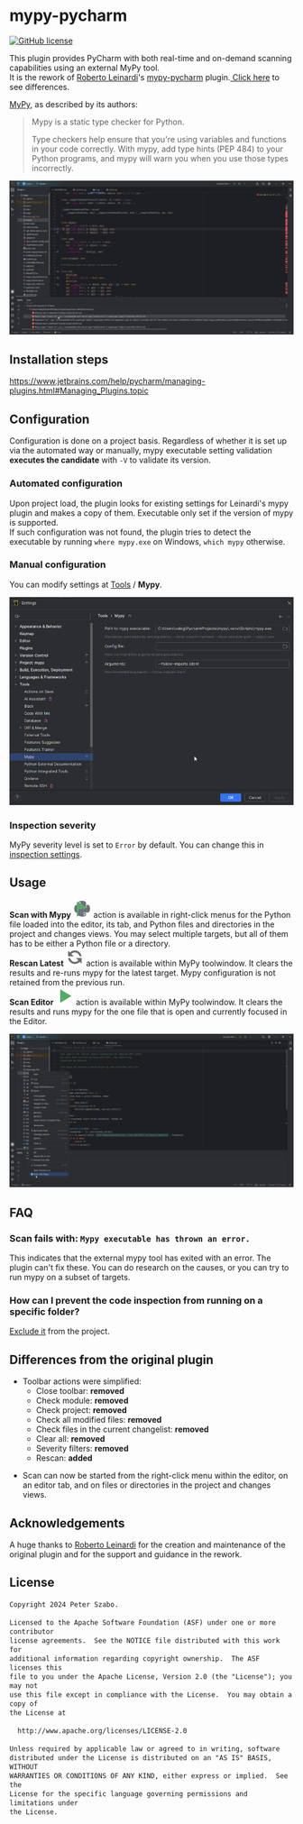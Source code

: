 # mypy-pycharm
[![GitHub license](https://img.shields.io/github/license/leinardi/mypy-pycharm.svg?style=plastic)](https://github.com/leinardi/mypy-pycharm/blob/master/LICENSE)

<!-- Plugin description -->
This plugin provides PyCharm with both real-time and on-demand scanning capabilities using an external MyPy tool.\
It is the rework of [Roberto Leinardi](#acknowledgements)'s [mypy-pycharm](https://github.com/leinardi/mypy-pycharm) plugin.[ Click here](#differences-from-the-original-plugin) to see differences.

[MyPy](https://github.com/python/mypy), as described by its authors:

>Mypy is a static type checker for Python.
> 
>Type checkers help ensure that you're using variables and functions in your code correctly. With mypy, add type hints (PEP 484) to your Python programs, and mypy will warn you when you use those types incorrectly.

![mypy plugin screenshot](https://raw.githubusercontent.com/szabope/mypy-pycharm-plugin/338908f67473081858a50cf55ecf6e4c37e69fd4/art/results.png)
<!-- Plugin description end -->

## Installation steps
https://www.jetbrains.com/help/pycharm/managing-plugins.html#Managing_Plugins.topic

## Configuration
Configuration is done on a project basis. Regardless of whether it is set up via the automated way or manually, mypy executable setting validation **executes the candidate** with `-V` to validate its version.

### Automated configuration
Upon project load, the plugin looks for existing settings for Leinardi's mypy plugin and makes a copy of them. Executable only set if the version of mypy is supported.\
If such configuration was not found, the plugin tries to detect the executable by running `where mypy.exe` on Windows, `which mypy` otherwise.

### Manual configuration
You can modify settings at [Tools](https://www.jetbrains.com/help/pycharm/settings-tools.html#Settings_Tools.topic) / **Mypy**.

![mypy plugin screenshot](https://raw.githubusercontent.com/szabope/mypy-pycharm-plugin/338908f67473081858a50cf55ecf6e4c37e69fd4/art/settings.png)

### Inspection severity
MyPy severity level is set to `Error` by default. You can change this in [inspection settings](https://www.jetbrains.com/help/pycharm/inspections-settings.html#Inspections_Settings.topic).

## Usage

**Scan with Mypy** ![](https://raw.githubusercontent.com/szabope/mypy-pycharm-plugin/338908f67473081858a50cf55ecf6e4c37e69fd4/art/mypyScanAction.svg) 
action is available in right-click menus for the Python file loaded into the editor, its tab, 
and Python files and directories in the project and changes views. You may select multiple targets, 
but all of them has to be either a Python file or a directory.\
**Rescan Latest** ![](https://raw.githubusercontent.com/szabope/mypy-pycharm-plugin/338908f67473081858a50cf55ecf6e4c37e69fd4/art/refresh.svg) 
action is available within MyPy toolwindow. It clears the results and re-runs mypy for the latest target. 
Mypy configuration is not retained from the previous run.\
**Scan Editor** ![](https://raw.githubusercontent.com/szabope/mypy-pycharm-plugin/338908f67473081858a50cf55ecf6e4c37e69fd4/art/execute.svg) 
action is available within MyPy toolwindow. It clears the results and runs mypy for the one file that is open 
and currently focused in the Editor.

![mypy plugin screenshot](https://raw.githubusercontent.com/szabope/mypy-pycharm-plugin/338908f67473081858a50cf55ecf6e4c37e69fd4/art/menu.png)

## FAQ
### Scan fails with: `Mypy executable has thrown an error.`
This indicates that the external mypy tool has exited with an error. The plugin can't fix these. You can do research on the causes, or you can try to run mypy on a subset of targets.

### How can I prevent the code inspection from running on a specific folder?
[Exclude it](https://www.jetbrains.com/help/pycharm/configuring-folders-within-a-content-root.html#mark) from the project.

## Differences from the original plugin
- Toolbar actions were simplified:
  - Close toolbar: **removed**
  - Check module: **removed**
  - Check project: **removed**
  - Check all modified files: **removed**
  - Check files in the current changelist: **removed**
  - Clear all: **removed**
  - Severity filters: **removed**
  - Rescan: **added**

[//]: # (  TODO - severity filter: **grouped**)
- Scan can now be started from the right-click menu within the editor, on an editor tab, and on files or directories 
in the project and changes views.

## Acknowledgements
A huge thanks to [Roberto Leinardi](https://github.com/leinardi) for the creation and maintenance of the original plugin and for the support and guidance in the rework.

## License
```
Copyright 2024 Peter Szabo.

Licensed to the Apache Software Foundation (ASF) under one or more contributor
license agreements.  See the NOTICE file distributed with this work for
additional information regarding copyright ownership.  The ASF licenses this
file to you under the Apache License, Version 2.0 (the "License"); you may not
use this file except in compliance with the License.  You may obtain a copy of
the License at

  http://www.apache.org/licenses/LICENSE-2.0

Unless required by applicable law or agreed to in writing, software
distributed under the License is distributed on an "AS IS" BASIS, WITHOUT
WARRANTIES OR CONDITIONS OF ANY KIND, either express or implied.  See the
License for the specific language governing permissions and limitations under
the License.
```
